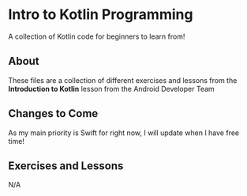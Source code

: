 # Intro to Kotlin Programming
A collection of Kotlin code for beginners to learn from!
## About
These files are a collection of different exercises and lessons from the **Introduction to Kotlin** lesson from the Android Developer Team

## Changes to Come
As my main priority is Swift for right now, I will update when I have free time! 

## Exercises and Lessons
N/A
